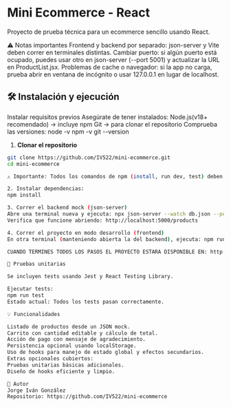 # Mini Ecommerce - React
Proyecto de prueba técnica para un ecommerce sencillo usando React.

⚠️ Notas importantes
Frontend y backend por separado: json-server y Vite deben correr en terminales distintas.
Cambiar puerto: si algún puerto está ocupado, puedes usar otro en json-server (--port 5001) y actualizar la URL en ProductList.jsx.
Problemas de cache o navegador: si la app no carga, prueba abrir en ventana de incógnito o usar 127.0.0.1 en lugar de localhost.

## 🛠 Instalación y ejecución

Instalar requisitos previos
Asegúrate de tener instalados:
Node.js(v18+ recomendado) → incluye npm
Git → para clonar el repositorio
Comprueba las versiones:
node -v
npm -v
git --version

1. **Clonar el repositorio**
```bash
git clone https://github.com/IV522/mini-ecommerce.git
cd mini-ecommerce

⚠️ Importante: Todos los comandos de npm (install, run dev, test) deben ejecutarse dentro de esta carpeta, donde se encuentra package.json.

2. Instalar dependencias:
npm install

3. Correr el backend mock (json-server)
Abre una terminal nueva y ejecuta: npx json-server --watch db.json --port 5000
Verifica que funcione abriendo: http://localhost:5000/products

4. Correr el proyecto en modo desarrollo (frontend)
En otra terminal (manteniendo abierta la del backend), ejecuta: npm run dev

CUANDO TERMINES TODOS LOS PASOS EL PROYECTO ESTARA DISPONIBLE EN: http://localhost:5173

🧪 Pruebas unitarias

Se incluyen tests usando Jest y React Testing Library.

Ejecutar tests:
npm run test
Estado actual: Todos los tests pasan correctamente.

💡 Funcionalidades

Listado de productos desde un JSON mock.
Carrito con cantidad editable y cálculo de total.
Acción de pago con mensaje de agradecimiento.
Persistencia opcional usando localStorage.
Uso de hooks para manejo de estado global y efectos secundarios.
Extras opcionales cubiertos:
Pruebas unitarias básicas adicionales.
Diseño de hooks eficiente y limpio.

📌 Autor
Jorge Iván González
Repositorio: https://github.com/IV522/mini-ecommerce
